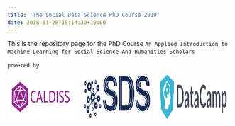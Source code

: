 ```yaml
---
title: 'The Social Data Science PhD Course 2019'
date: 2018-11-28T15:14:39+10:00
---
```

This is the repository page for the PhD Course 
`An Applied Introduction to Machine Learning for Social Science And Humanities Scholars`

`powered by`

<a href="https://www.en.caldiss.aau.dk/"  target="_blank"><img src="caldiss.png" alt="caldisslogo"
    title="caldisslogo" width="150" height="100" /></a> &ensp;&ensp;  <a href="https://sds.aau.dk/"  target="_blank"> <img src="sdslogo.png" alt="sdslogo"
    title="SDSlogo" width="150" height="100"/></a> &ensp;&ensp; <a href="https://www.datacamp.com/"  target="_blank"><img src="DataCampLogo.png" alt="datacamplogo"
    title="datacamplogo" width="150" height="100" /></a>